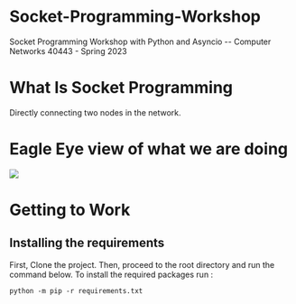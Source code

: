 # Socket-Programming-Workshop
Socket Programming Workshop with Python and Asyncio -- Computer Networks 40443 - Spring 2023 
# What Is Socket Programming
Directly connecting two nodes in the network.
# Eagle Eye view of what we are doing
![](https://files.realpython.com/media/sockets-tcp-flow.1da426797e37.jpg)
# Getting to Work
## Installing the requirements
First, Clone the project. Then, proceed to the root directory and run the command below.
To install the required packages run : 
```shell
python -m pip -r requirements.txt
```
